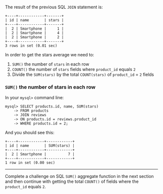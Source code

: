 The result of the previous SQL `JOIN` statement is: 

```
+----+------------+-------+
| id | name       | stars |
+----+------------+-------+
|  2 | Smartphone |     1 |
|  2 | Smartphone |     4 |
|  2 | Smartphone |     2 |
+----+------------+-------+
3 rows in set (0.01 sec)
```

In order to get the stars average we need to: 

1. `SUM()` the number of `stars` in each row
2. `COUNT()` the number of `stars` fields where `product_id` equals `2`
3. Divide the `SUM(stars)` by the total `COUNT(stars)` of `product_id` = `2` fields 

### `SUM()` the number of stars in each row 

In your `mysql>` command line: 

```
mysql> SELECT products.id, name, SUM(stars) 
    -> FROM products 
    -> JOIN reviews 
    -> ON products.id = reviews.product_id 
    -> WHERE products.id = 2;
```

And you should see this:

```
+----+------------+------------+
| id | name       | SUM(stars) |
+----+------------+------------+
|  2 | Smartphone |          7 |
+----+------------+------------+
1 row in set (0.00 sec)
```

---
Complete a challenge on SQL `SUM()` aggregate function in the next section and then continue with getting the total `COUNT()` of fields where the `product_id` equals `2`.